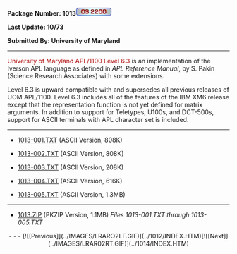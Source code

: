 <x-sas-window top="330" bottom="768" left="52" right="582">



<b>Package Number: 1013</b>![](../IMAGES/OS2200.JPG)


<b>Last Update: 10/73</b>


<b>Submitted By: University of Maryland</b>


&#10;
- - -
<font color="#AF0000">University of Maryland APL/1100 Level 6.3
</font>is an implementation of the Iverson APL language as defined in
<i>APL Reference Manual</i>, by S. Pakin (Science Research
Associates) with some extensions.


Level 6.3 is upward compatible with and supersedes all previous
releases of UOM APL/1100. Level 6.3 includes all of the features of
the IBM XM6 release except that the representation function is not
yet defined for matrix arguments. In addition to support for
Teletypes, U100s, and DCT-500s, support for ASCII terminals with APL
character set is included.


&#10;
- - -



   
- [1013-001.TXT](1013-001.TXT)
       (ASCII Version, 808K)
    
    
       
- [1013-002.TXT](1013-002.TXT)
       (ASCII Version, 808K)
    
    
       
- [1013-003.TXT](1013-003.TXT)
       (ASCII Version, 208K)
    
    
       
- [1013-004.TXT](1013-004.TXT)
       (ASCII Version, 616K)
    
    
       
- [1013-005.TXT](1013-005.TXT)
       (ASCII Version, 1.3MB)


&#10;
- - -



   
- [1013.ZIP](1013.ZIP)
       (PKZIP Version, 1.1MB) <i>Files 1013-001.TXT through
       1013-005.TXT</i>


<center>
- - -
[![[Previous]](../IMAGES/LRARO2LF.GIF)](../1012/INDEX.HTM)[![[Next]](../IMAGES/LRAR02RT.GIF)](../1014/INDEX.HTM)
</center>


</x-sas-window>